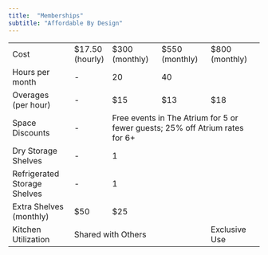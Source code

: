 ```yaml
---
title:  "Memberships"
subtitle: "Affordable By Design"
---
```

<table class="table memberships">
  <tbody>
    <tr>
		<td>Cost</td>
		<td class="bg-black">$17.50 <br />(hourly)</td>
		<td class="bg-red">$300 <br />(monthly)</td>
		<td class="bg-green">$550 <br />(monthly)</td>
		<td class="bg-yellow">$800 <br />(monthly)</td>
    </tr>
    <tr>
		<td>Hours per month</td>
		<td>-</td>
		<td>20</td>
		<td colspan="2">40</td>
    </tr>
    <tr>
		<td>Overages (per hour)</td>
		<td>-</td>
		<td>$15</td>
		<td>$13</td>
		<td>$18</td>
    </tr>
	<tr>
		<td>Space Discounts</td>
		<td>-</td>
		<td colspan="3" class="smalltext">Free events in The Atrium for 5 or fewer guests; 25% off Atrium rates for 6+</td>
    </tr>
    <tr>
		<td>Dry Storage Shelves</td>
		<td>-</td>
		<td colspan="3">1</td>
    </tr>
    <tr>
		<td>Refrigerated Storage Shelves</td>
		<td>-</td>
		<td colspan="3">1</td>
    </tr>
    <tr>
		<td>Extra Shelves (monthly)</td>
		<td>$50</td>
		<td colspan="3">$25</td>
    </tr>
    <tr>
		<td>Kitchen Utilization</td>
		<td colspan="3" class="smalltext">Shared with Others</td>
		<td class="smalltext">Exclusive Use</td>
    </tr>
  </tbody>
</table>